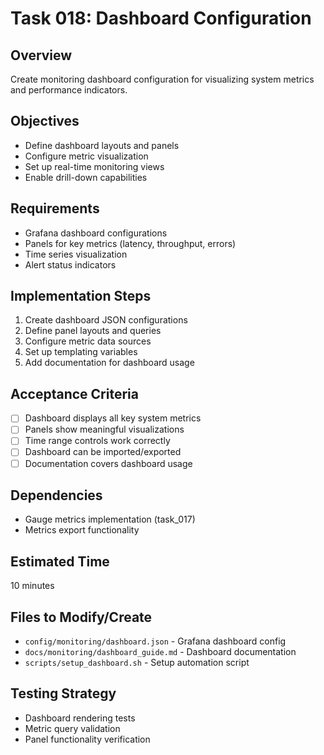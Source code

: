 # Task 018: Dashboard Configuration

## Overview
Create monitoring dashboard configuration for visualizing system metrics and performance indicators.

## Objectives
- Define dashboard layouts and panels
- Configure metric visualization
- Set up real-time monitoring views
- Enable drill-down capabilities

## Requirements
- Grafana dashboard configurations
- Panels for key metrics (latency, throughput, errors)
- Time series visualization
- Alert status indicators

## Implementation Steps
1. Create dashboard JSON configurations
2. Define panel layouts and queries
3. Configure metric data sources
4. Set up templating variables
5. Add documentation for dashboard usage

## Acceptance Criteria
- [ ] Dashboard displays all key system metrics
- [ ] Panels show meaningful visualizations
- [ ] Time range controls work correctly
- [ ] Dashboard can be imported/exported
- [ ] Documentation covers dashboard usage

## Dependencies
- Gauge metrics implementation (task_017)
- Metrics export functionality

## Estimated Time
10 minutes

## Files to Modify/Create
- `config/monitoring/dashboard.json` - Grafana dashboard config
- `docs/monitoring/dashboard_guide.md` - Dashboard documentation
- `scripts/setup_dashboard.sh` - Setup automation script

## Testing Strategy
- Dashboard rendering tests
- Metric query validation
- Panel functionality verification